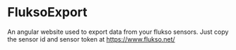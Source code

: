 # FluksoExport

An angular website used to export data from your flukso sensors.
Just copy the sensor id and sensor token at https://www.flukso.net/
